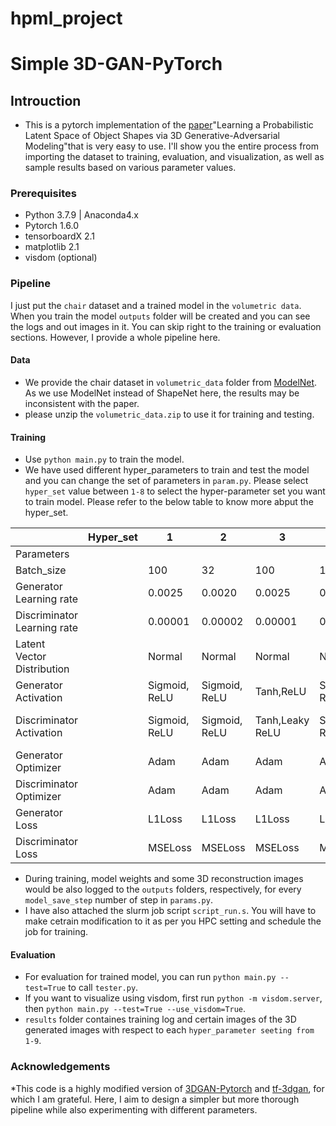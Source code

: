 # hpml_project
# Simple 3D-GAN-PyTorch

## Introuction

* This is a pytorch implementation of the [paper](https://arxiv.org/abs/1610.07584)"Learning a Probabilistic Latent Space of Object Shapes via 3D Generative-Adversarial Modeling"that is very easy to use. I'll show you the entire process from importing the dataset to training, evaluation, and visualization, as well as sample results based on various parameter values.


### Prerequisites

* Python 3.7.9 | Anaconda4.x
* Pytorch 1.6.0
* tensorboardX 2.1
* matplotlib 2.1
* visdom (optional)

### Pipeline

I just put the `chair` dataset and a trained model in the `volumetric data`. When you train the model `outputs` folder will be created and you can see the logs and out images in it. You can skip right to the training or evaluation sections. However, I provide a whole pipeline here.

#### Data

* We provide the chair dataset in `volumetric_data` folder from [ModelNet](http://3dshapenets.cs.princeton.edu/3DShapeNetsCode.zip). As we use ModelNet instead of ShapeNet here, the results may be inconsistent with the paper.
* please unzip the `volumetric_data.zip` to use it for training and testing. 

#### Training
* Use `python main.py` to train the model.
* We have used different hyper_parameters to train and test the model and you can change the set of parameters in `param.py`. Please select `hyper_set` value between `1-8` to select the hyper-parameter set you want to train model. Please refer to the below table to know more abput the hyper_set.

|                             | Hyper_set | 1             | 2             | 3               | 4             | 5             | 6                   | 7                   | 8                   |
|-----------------------------|-----------|---------------|---------------|-----------------|---------------|---------------|---------------------|---------------------|---------------------|
| Parameters                  |           |               |               |                 |               |               |                     |                     |                     |
| Batch_size                  |           | 100           | 32            | 100             | 100           | 32            | 32                  | 32                  | 32                  |
| Generator Learning rate     |           | 0.0025        | 0.0020        | 0.0025          | 0.0025        | 0.0025        | 0.0025              | 0.0025              | 0.0025              |
| Discriminator Learning rate |           | 0.00001       | 0.00002       | 0.00001         | 0.00001       | 0.00001       | 0.00001             | 0.00001             | 0.00001             |
| Latent Vector Distribution  |           | Normal        | Normal        | Normal          | Normal        | Uniform       | Normal              | Normal              | Normal              |
| Generator Activation        |           | Sigmoid, ReLU | Sigmoid, ReLU | Tanh,ReLU       | Sigmoid, ReLU | Sigmoid, ReLU | Sigmoid,Leaky ReLU  | Sigmoid, ReLU       | Sigmoid, ReLU       |
| Discriminator Activation    |           | Sigmoid, ReLU | Sigmoid, ReLU | Tanh,Leaky ReLU | SIgmoid, ReLU | Sigmoid, ReLU | Sigmoid, Leaky ReLU | sigmoid, Leaky ReLU | Sigmoid, Leaky ReLU |
| Generator Optimizer         |           | Adam          | Adam          | Adam            | Adadelta      | Adam          | Adam                | SGD                 | Adam                |
| Discriminator Optimizer     |           | Adam          | Adam          | Adam            | Adadelta      | Adam          | Adam                | SGD                 | Adam                |
| Generator Loss              |           | L1Loss        | L1Loss        | L1Loss          | L1Loss        | L1Loss        | L1Loss              | L1Loss              | L1Loss              |
| Discriminator Loss          |           | MSELoss       | MSELoss       | MSELoss         | MSELoss       | MSELoss       | MSELoss             | MSELoss             | MSELoss             |

* During training, model weights and some 3D reconstruction images would be also logged to the `outputs` folders, respectively, for every `model_save_step` number of step in `params.py`.
* I have also attached the slurm job script `script_run.s`. You will have to make cetrain modification to it as per you HPC setting and schedule the job for training.

#### Evaluation
* For evaluation for trained model, you can run `python main.py --test=True` to call `tester.py`.
* If you want to visualize using visdom, first run `python -m visdom.server`, then `python main.py --test=True --use_visdom=True`.
* `results` folder containes training log and certain images of the 3D generated images with respect to each `hyper_parameter seeting from 1-9`. 


### Acknowledgements

*This code is a highly modified version of [3DGAN-Pytorch](https://github.com/rimchang/3DGAN-Pytorch) and [tf-3dgan](https://github.com/meetshah1995/tf-3dgan), for which I am grateful. Here, I aim to design a simpler but more thorough pipeline while also experimenting with different parameters.


